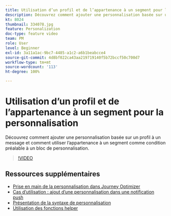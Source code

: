 ```yaml
---
title: Utilisation d’un profil et de l’appartenance à un segment pour la personnalisation
description: Découvrez comment ajouter une personnalisation basée sur un profil à un message et comment utiliser l’appartenance à un segment comme condition préalable à un bloc de personnalisation.
kt: 8024
thumbnail: 334078.jpg
feature: Personalization
doc-type: feature video
team: PM
role: User
level: Beginner
exl-id: 3a11a1ac-9bc7-4485-a1c2-a6b1beabcce4
source-git-commit: 4d8bf022ca43aa219719140f5b72bccf50c700d7
workflow-type: tm+mt
source-wordcount: '113'
ht-degree: 100%

---
```


# Utilisation d’un profil et de l’appartenance à un segment pour la personnalisation

Découvrez comment ajouter une personnalisation basée sur un profil à un message et comment utiliser l’appartenance à un segment comme condition préalable à un bloc de personnalisation.

>[!VIDEO](https://video.tv.adobe.com/v/334078?quality=12)

## Ressources supplémentaires

* [Prise en main de la personnalisation dans Journey Optimizer](https://experienceleague.adobe.com/docs/journey-optimizer/using/personalization/personalize.html?lang=fr)
* [Cas d’utilisation : ajout d’une personnalisation dans une notification push](https://experienceleague.adobe.com/docs/journey-optimizer/using/personalization/personalization-use-cases/personalization-use-case.html?lang=fr)
* [Présentation de la syntaxe de personnalisation](https://experienceleague.adobe.com/docs/journey-optimizer/using/personalization/personalization-syntax.html?lang=fr)
* [Utilisation des fonctions helper](https://experienceleague.adobe.com/docs/journey-optimizer/using/personalization/functions/functions.html?lang=fr)
